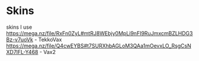 # Skins
skins I use
https://mega.nz/file/RxFn0ZyL#mtRJ8WEbjy0MpLi9nFI9RuJmxcmBZLHDG3Bz-v7uoVk - TekkoVax
https://mega.nz/file/Q4cwEYBS#t7SURXhbAGLoM3QAa1mOevxLO_RsgCsNXD7lFL-Y468 - Vax2
